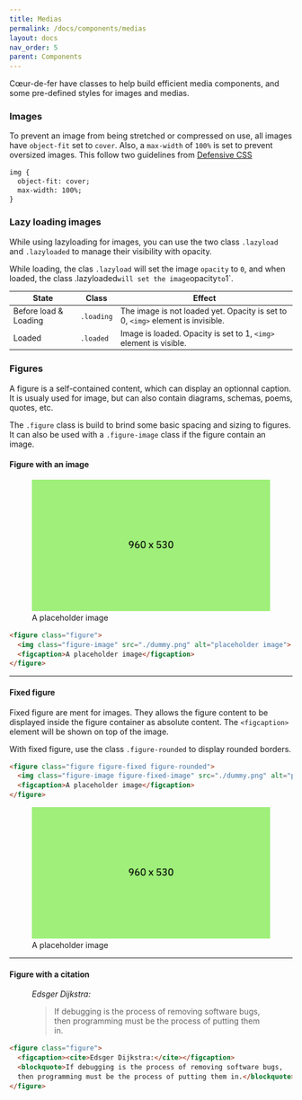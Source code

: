 ```yaml
---
title: Medias
permalink: /docs/components/medias
layout: docs
nav_order: 5
parent: Components
---
```


<p class="headline">Cœur-de-fer have classes to help build efficient media components, and some pre-defined styles for images and medias.</p>

### Images

To prevent an image from being stretched or compressed on use, all images have `object-fit` set to `cover`. Also, a `max-width` of `100%` is set to prevent oversized images. This follow two guidelines from [Defensive CSS](https://ishadeed.com/article/defensive-css/#prevent-an-image-from-being-stretched-or-compressed)

```` less
img {
  object-fit: cover;
  max-width: 100%;
}
````

### Lazy loading images

While using lazyloading for images, you can use the two class `.lazyload` and `.lazyloaded` to manage their visibility with opacity.

While loading, the clas `.lazyload` will set the image `opacity` to `0`, and when loaded, the class .lazyloaded` will set the image `opacity` to `1`.

| State | Class | Effect |
| ----- | ----- | ------ |
| Before load & Loading | `.loading` | The image is not loaded yet. Opacity is set to 0, `<img>` element is invisible.  |
| Loaded | `.loaded` | Image is loaded. Opacity is set to 1, `<img>` element is visible. |

### Figures

A figure is a self-contained content, which can display an optionnal caption. It is usualy used for image, but can also contain diagrams, schemas, poems, quotes, etc.

The `.figure` class is build to brind some basic spacing and sizing to figures.
It can also be used with a `.figure-image` class if the figure contain an image.

#### Figure with an image

<div class="exemple">
  <figure class="figure">
    <img class="figure-image" src="./dummy.png" alt="placeholder image">
    <figcaption>A placeholder image</figcaption>
  </figure>
</div>

```` html
<figure class="figure">
  <img class="figure-image" src="./dummy.png" alt="placeholder image">
  <figcaption>A placeholder image</figcaption>
</figure>
````

****

#### Fixed figure

Fixed figure are ment for images. They allows the figure content to be displayed inside the figure container as absolute content. The `<figcaption>` element will be shown on top of the image.

With fixed figure, use the class `.figure-rounded` to display rounded borders.

```` html
<figure class="figure figure-fixed figure-rounded">
  <img class="figure-image figure-fixed-image" src="./dummy.png" alt="placeholder image">
  <figcaption>A placeholder image</figcaption>
</figure>
````

<figure class="figure figure-fixed figure-rounded">
  <img class="figure-image figure-fixed-image" src="./dummy.png" alt="placeholder image">
  <figcaption>A placeholder image</figcaption>
</figure>

****

#### Figure with a citation

<div class="exemple">
  <figure class="figure">
    <figcaption><cite>Edsger Dijkstra:</cite></figcaption>
    <blockquote>If debugging is the process of removing software bugs,
    then programming must be the process of putting them in.</blockquote>
  </figure>
</div>

```` html
<figure class="figure">
  <figcaption><cite>Edsger Dijkstra:</cite></figcaption>
  <blockquote>If debugging is the process of removing software bugs,
  then programming must be the process of putting them in.</blockquote>
</figure>
````
